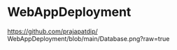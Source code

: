 # WebAppDeployment

https://github.com/prajapatdip/
WebAppDeployment/blob/main/Database.png?raw=true
